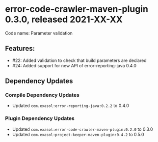 # error-code-crawler-maven-plugin 0.3.0, released 2021-XX-XX

Code name: Parameter validation

## Features:

* #22: Added validation to check that build parameters are declared
* #24: Added support for new API of error-reporting-java 0.4.0

## Dependency Updates

### Compile Dependency Updates

* Updated `com.exasol:error-reporting-java:0.2.2` to 0.4.0

### Plugin Dependency Updates

* Updated `com.exasol:error-code-crawler-maven-plugin:0.2.0` to 0.3.0
* Updated `com.exasol:project-keeper-maven-plugin:0.4.2` to 0.5.0
